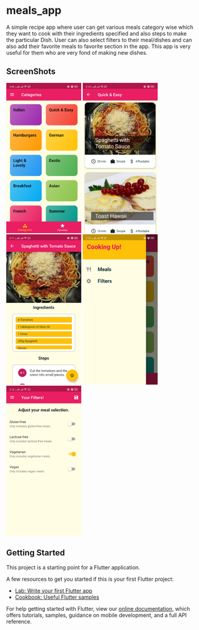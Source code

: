 # meals_app

A simple recipe app where user can get various meals category wise which they want to cook with their ingredients specified and also steps to make the particular Dish. User can also select filters to their meal/dishes and can also add their favorite meals to favorite section in the app. This app is very useful for them who are very fond of making new dishes.

## ScreenShots
<p>
  <img src="https://github.com/surbhi2408/CookShook/blob/main/lib/images/Category_Home.png" alt="drawing" width="200" height="400"/>
  <img src="https://github.com/surbhi2408/CookShook/blob/main/lib/images/Meal_Item.png" alt="drawing" width="200" height="400"/>
  <img src="https://github.com/surbhi2408/CookShook/blob/main/lib/images/Meal_Detail.png" alt="drawing" width="200" height="400"/>
  <img src="https://github.com/surbhi2408/CookShook/blob/main/lib/images/Navigation_Bar.png" alt="drawing" width="200" height="400"/>
  <img src="https://github.com/surbhi2408/CookShook/blob/main/lib/images/Filter.png" alt="drawing" width="200" height="400"/>
</p>

## Getting Started

This project is a starting point for a Flutter application.

A few resources to get you started if this is your first Flutter project:

- [Lab: Write your first Flutter app](https://flutter.dev/docs/get-started/codelab)
- [Cookbook: Useful Flutter samples](https://flutter.dev/docs/cookbook)

For help getting started with Flutter, view our
[online documentation](https://flutter.dev/docs), which offers tutorials,
samples, guidance on mobile development, and a full API reference.
